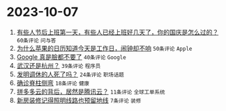 # 2023-10-07

1. [有些人节后上班第一天，有些人已经上班好几天了，你的国庆是怎么过的？](https://www.v2ex.com/t/979342) `60条评论` `问与答`
1. [为什么苹果的日历知道今天是工作日，闹钟却不响](https://www.v2ex.com/t/979350) `50条评论` `Apple`
1. [Google 真是臉都不要了](https://www.v2ex.com/t/979388) `40条评论` `Google`
1. [武汉还是杭州？](https://www.v2ex.com/t/979358) `39条评论` `程序员`
1. [发明调休的人死了吗？](https://www.v2ex.com/t/979340) `24条评论` `职场话题`
1. [确诊脊柱侧弯](https://www.v2ex.com/t/979361) `18条评论` `健康`
1. [拼多多云的背后，居然是腾讯云？](https://www.v2ex.com/t/979370) `11条评论` `全球工单系统`
1. [新房装修记得照明线路也预留地线](https://www.v2ex.com/t/979357) `7条评论` `装修`
